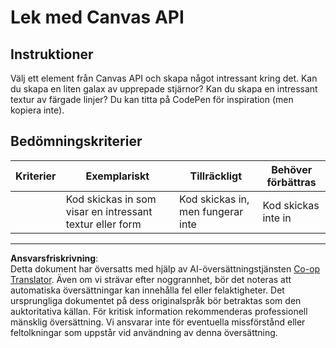 <!--
CO_OP_TRANSLATOR_METADATA:
{
  "original_hash": "ca1cf78a4c60df77ab32a154ec024d7f",
  "translation_date": "2025-08-26T22:01:15+00:00",
  "source_file": "6-space-game/2-drawing-to-canvas/assignment.md",
  "language_code": "sv"
}
-->
# Lek med Canvas API

## Instruktioner

Välj ett element från Canvas API och skapa något intressant kring det. Kan du skapa en liten galax av upprepade stjärnor? Kan du skapa en intressant textur av färgade linjer? Du kan titta på CodePen för inspiration (men kopiera inte).

## Bedömningskriterier

| Kriterier | Exemplariskt                                              | Tillräckligt                        | Behöver förbättras    |
| --------- | --------------------------------------------------------- | ----------------------------------- | --------------------- |
|           | Kod skickas in som visar en intressant textur eller form  | Kod skickas in, men fungerar inte  | Kod skickas inte in   |

---

**Ansvarsfriskrivning**:  
Detta dokument har översatts med hjälp av AI-översättningstjänsten [Co-op Translator](https://github.com/Azure/co-op-translator). Även om vi strävar efter noggrannhet, bör det noteras att automatiska översättningar kan innehålla fel eller felaktigheter. Det ursprungliga dokumentet på dess originalspråk bör betraktas som den auktoritativa källan. För kritisk information rekommenderas professionell mänsklig översättning. Vi ansvarar inte för eventuella missförstånd eller feltolkningar som uppstår vid användning av denna översättning.